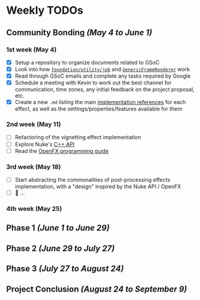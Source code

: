 # Weekly TODOs

## Community Bonding *(May 4 to June 1)*
### 1st week (May 4)
  - [x] Setup a repository to organize documents related to GSoC
  - [x] Look into how [`foundation/utility/job`](https://github.com/appleseedhq/appleseed/tree/master/src/appleseed/foundation/utility/job) and [`GenericFrameRenderer`](https://github.com/appleseedhq/appleseed/tree/master/src/appleseed/renderer/kernel/rendering/generic) work
  - [x] Read through GSoC emails and complete any tasks required by Google
  - [x] Schedule a meeting with Kevin to work out the best channel for communication, time zones, any initial feedback on the project proposal, etc.
  - [x] Create a new `.md` listing the main [implementation references](gsoc-proposal.md#Implementation-References) for each effect, as well as the settings/properties/features available for them

### 2nd week (May 11)
  - [ ] Refactoring of the vignetting effect implementation
  - [ ] Explore Nuke's [C++ API](https://learn.foundry.com/nuke/developers/121/ndkreference/)
  - [ ] Read the [OpenFX programming guide](https://openfx.readthedocs.io/en/master/)
  <!-- - [ ] Explore the [Blink API](https://learn.foundry.com/nuke/developers/121/blinkreference/) / [BlinkScript](https://learn.foundry.com/nuke/developers/121/BlinkKernels/) -->

### 3rd week (May 18)
  - [ ] Start abstracting the commonalities of post-processing effects implementation, with a "design" inspired by the Nuke API / OpenFX
  - [ ] 🚧 ...

### 4th week (May 25)

## Phase 1 *(June 1 to June 29)*

## Phase 2 *(June 29 to July 27)*

## Phase 3 *(July 27 to August 24)*

## Project Conclusion *(August 24 to September 9)*
